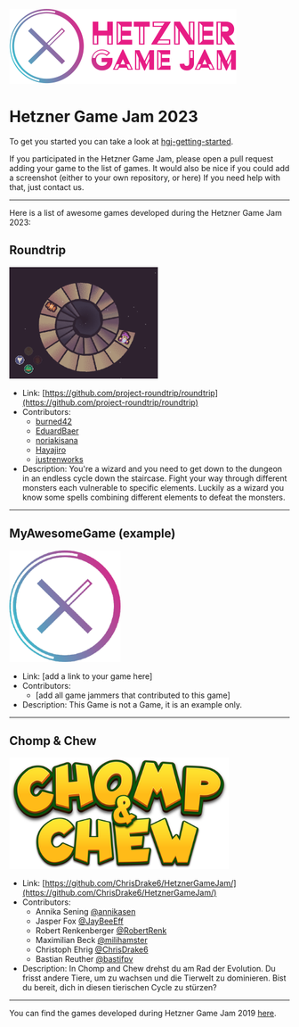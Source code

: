 ![Hetzner Game Jam](images/hetzner_game_jam_logo.svg "Hetzner Game Jam")

# Hetzner Game Jam 2023

To get you started you can take a look at [hgj-getting-started](https://github.com/hetzneronline/hgj-getting-started.git).

If you participated in the Hetzner Game Jam, please open a pull request adding your game to the list of games.
It would also be nice if you could add a screenshot (either to your own repository, or here)
If you need help with that, just contact us.

---

Here is a list of awesome games developed during the Hetzner Game Jam 2023:

Roundtrip
-----------------------

<img src="https://github.com/project-roundtrip/roundtrip/blob/main/assets/screenshots/level.png" height="200">

- Link: [https://github.com/project-roundtrip/roundtrip](https://github.com/project-roundtrip/roundtrip)
- Contributors:
  - [burned42](https://github.com/burned42)
  - [EduardBaer](https://github.com/EduardBaer)
  - [noriakisana](https://github.com/noriakisana)
  - [Hayajiro](https://github.com/Hayajiro)
  - [justrenworks](https://github.com/justrenworks)
- Description: You're a wizard and you need to get down to the dungeon in an endless cycle down the staircase. Fight your way through different monsters each vulnerable to specific elements. Luckily as a wizard you know some spells combining different elements to defeat the monsters.

[comment]: <> (add your game here, you can find an example at the end of this file)

---

MyAwesomeGame (example)
-----------------------

<img src="images/hetzner_game_jam_logo_small.png" height="200">

- Link: [add a link to your game here]
- Contributors:
  - [add all game jammers that contributed to this game]
- Description: This Game is not a Game, it is an example only.

---

Chomp & Chew
-----------------------

<img src="images/chompnchew.png" height="200">

- Link: [https://github.com/ChrisDrake6/HetznerGameJam/](https://github.com/ChrisDrake6/HetznerGameJam/)
- Contributors:
  - Annika Sening [@annikasen](https://www.github.com/annikasen)
  - Jasper Fox [@JayBeeEff](https://www.github.com/JayBeeEff)
  - Robert Renkenberger [@RobertRenk](https://www.github.com/RobertRenk)
  - Maximilian Beck [@milihamster](https://www.github.com/milihamster)
  - Christoph Ehrig [@ChrisDrake6](https://www.github.com/ChrisDrake6)
  - Bastian Reuther [@bastifpv](https://www.github.com/bastifpv)
- Description: In Chomp and Chew drehst du am Rad der Evolution. Du frisst andere Tiere, um zu wachsen und die Tierwelt zu dominieren. Bist du bereit, dich in diesen tierischen Cycle zu stürzen?

---

You can find the games developed during Hetzner Game Jam 2019 [here](hetzner_game_jam_2019.md).
